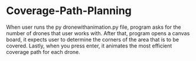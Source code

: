 # Coverage-Path-Planning

When user runs the py dronewithanimation.py file, program asks for the number of drones that user works with.
After that, program opens a canvas board, it expects user to determine the corners of the area that is to be covered.
Lastly, when you press enter, it animates the most efficient coverage path for each drone.
